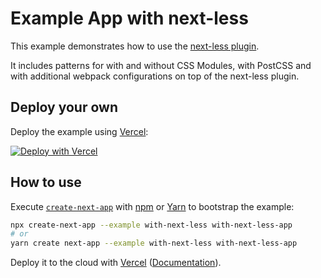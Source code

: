 # Example App with next-less

This example demonstrates how to use the [next-less plugin](https://github.com/zeit/next-plugins/tree/master/packages/next-less).

It includes patterns for with and without CSS Modules, with PostCSS and with additional webpack configurations on top of the next-less plugin.

## Deploy your own

Deploy the example using [Vercel](https://vercel.com):

[![Deploy with Vercel](https://vercel.com/button)](https://vercel.com/new/git/external?repository-url=https://github.com/vercel/next.js/tree/canary/examples/with-next-less&project-name=with-next-less&repository-name=with-next-less)

## How to use

Execute [`create-next-app`](https://github.com/vercel/next.js/tree/canary/packages/create-next-app) with [npm](https://docs.npmjs.com/cli/init) or [Yarn](https://yarnpkg.com/lang/en/docs/cli/create/) to bootstrap the example:

```bash
npx create-next-app --example with-next-less with-next-less-app
# or
yarn create next-app --example with-next-less with-next-less-app
```

Deploy it to the cloud with [Vercel](https://vercel.com/import?filter=next.js&utm_source=github&utm_medium=readme&utm_campaign=next-example) ([Documentation](https://nextjs.org/docs/deployment)).
